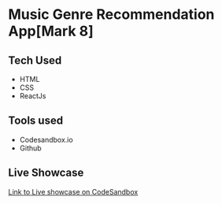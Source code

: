 # Music Genre Recommendation App[Mark 8]


## Tech Used
 - HTML
 - CSS
 - ReactJs
 
 ## Tools used
 - Codesandbox.io
 - Github

  

## Live Showcase
[Link to Live showcase on CodeSandbox](https://37v2s.csb.app/)


